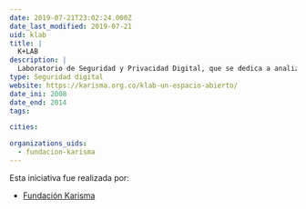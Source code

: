 ```yaml
---
date: 2019-07-21T23:02:24.000Z
date_last_modified: 2019-07-21
uid: klab
title: |
  K+LAB
description: |
  Laboratorio de Seguridad y Privacidad Digital, que se dedica a analizar de forma no intrusiva algunas páginas web del estado, el acompañamiento a organizaciones de la sociedad civil colombiana para la sensibilización y el mejoramiento de su seguridad digital y proveer evidencia para la incidencia en políticas públicas.
type: Seguridad digital
website: https://karisma.org.co/klab-un-espacio-abierto/
date_ini: 2008
date_end: 2014
tags:

cities: 

organizations_uids:
  - fundacion-karisma
---
```


Esta iniciativa fue realizada por:

- [Fundación Karisma](/organizaciones/fundacion-karisma)
